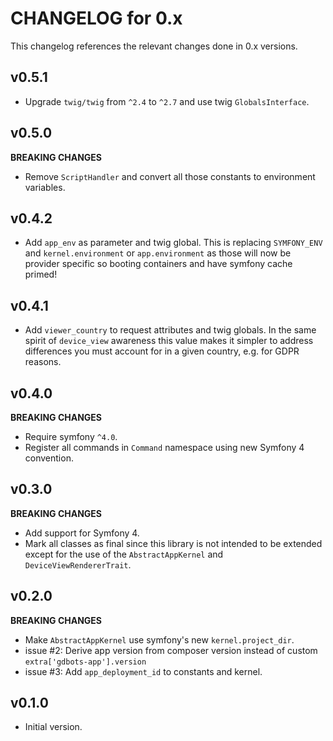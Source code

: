 # CHANGELOG for 0.x
This changelog references the relevant changes done in 0.x versions.


## v0.5.1
* Upgrade `twig/twig` from `^2.4` to `^2.7` and use twig `GlobalsInterface`.


## v0.5.0
__BREAKING CHANGES__

* Remove `ScriptHandler` and convert all those constants to environment variables.


## v0.4.2
* Add `app_env` as parameter and twig global. This is replacing `SYMFONY_ENV` and `kernel.environment` or `app.environment` as those will now be provider specific so booting containers and have symfony cache primed!


## v0.4.1
* Add `viewer_country` to request attributes and twig globals. In the same spirit of `device_view` awareness this value makes it simpler to address differences you must account for in a given country, e.g. for GDPR reasons.


## v0.4.0
__BREAKING CHANGES__

* Require symfony `^4.0`.
* Register all commands in `Command` namespace using new Symfony 4 convention.


## v0.3.0
__BREAKING CHANGES__

* Add support for Symfony 4.
* Mark all classes as final since this library is not intended to be extended 
  except for the use of the `AbstractAppKernel` and `DeviceViewRendererTrait`.


## v0.2.0
__BREAKING CHANGES__

* Make `AbstractAppKernel` use symfony's new `kernel.project_dir`.
* issue #2: Derive app version from composer version instead of custom `extra['gdbots-app'].version`
* issue #3: Add `app_deployment_id` to constants and kernel. 


## v0.1.0
* Initial version.
